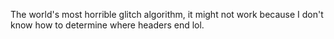 The world's most horrible glitch algorithm, it might not work because I don't
know how to determine where headers end lol.
